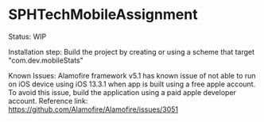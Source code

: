 # SPHTechMobileAssignment

Status: WIP

Installation step:
Build the project by creating or using a scheme that target "com.dev.mobileStats"

Known Issues:
Alamofire framework v5.1 has known issue of not able to run on iOS device using iOS 13.3.1 when app is built using a free apple account. To avoid this issue, build the application using a paid apple developer account. Reference link: https://github.com/Alamofire/Alamofire/issues/3051
